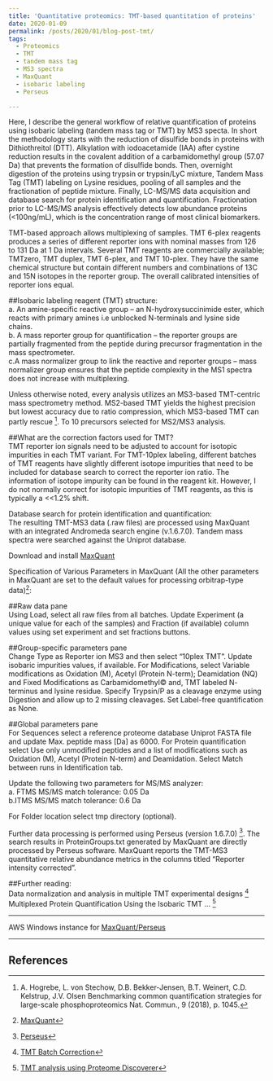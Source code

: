 ```yaml
---
title: 'Quantitative proteomics: TMT-based quantitation of proteins'
date: 2020-01-09
permalink: /posts/2020/01/blog-post-tmt/
tags:
  - Proteomics
  - TMT
  - tandem mass tag 
  - MS3 spectra
  - MaxQuant
  - isobaric labeling 
  - Perseus

---
```

Here, I describe the general workflow of relative quantification of proteins using isobaric labeling (tandem mass tag or TMT) by MS3 specta.
In short the methodology starts with the reduction of disulfide bonds in proteins with Dithiothreitol (DTT). Alkylation with iodoacetamide (IAA) after cystine reduction results in the covalent addition of a carbamidomethyl group (57.07 Da) that prevents the formation of disulfide bonds. Then, overnight digestion of the proteins using trypsin or trypsin/LyC mixture, Tandem Mass Tag (TMT) labeling on Lysine residues, pooling of all samples and the fractionation of peptide mixture. Finally, LC-MS/MS data acquisition and database search for protein identification and quantification. Fractionation prior to LC-MS/MS analysis effectively detects low abundance proteins (<100ng/mL), which is the concentration range of most clinical biomarkers.  

TMT-based approach allows multiplexing of samples. TMT 6-plex reagents produces a series of different reporter ions with nominal masses from 126 to 131 Da at 1 Da intervals. Several TMT reagents are commercially available; TMTzero, TMT duplex, TMT 6-plex, and TMT 10-plex. They have the same chemical structure but contain different numbers and combinations of 13C and 15N isotopes in the reporter group. The overall calibrated intensities of reporter ions equal.  

##Isobaric labeling reagent (TMT) structure:  
a. An amine-specific reactive group – an N-hydroxysuccinimide ester, which reacts with primary amines i.e unblocked N-terminals and lysine side chains.  
b. A mass reporter group for quantification – the reporter groups are partially fragmented from the peptide during precursor fragmentation in the mass spectrometer.  
c.A mass normalizer group to link the reactive and reporter groups – mass normalizer group ensures that the peptide complexity in the MS1 spectra does not increase with multiplexing.  

Unless otherwise noted, every analysis utilizes an MS3-based TMT-centric mass spectrometry method. MS2-based TMT yields the highest precision but lowest accuracy due to ratio compression, which MS3-based TMT can partly rescue [^1]. To 10 precursors selected for MS2/MS3 analysis.  

##What are the correction factors used for TMT?  
TMT reporter ion signals need to be adjusted to account for isotopic impurities in each TMT variant.  For TMT-10plex labeling, different batches of TMT reagents have slightly different isotope impurities that need to be included for database search to correct the reporter ion ratio. The information of isotope impurity can be found in the reagent kit. However, I do not normally correct for isotopic impurities of TMT reagents, as this is typically a <<1.2% shift.  

Database search for protein identification and quantification:  
The resulting TMT-MS3 data (.raw files) are processed using MaxQuant with an integrated Andromeda search engine (v.1.6.7.0). Tandem mass spectra were searched against the Uniprot database.  

Download and install  [MaxQuant](https://bitbucket.org/adinasarapu/aws_maxquant_persues/src/master/)  

Specification of Various Parameters in MaxQuant (All the other parameters in MaxQuant are set to the default values for processing orbitrap-type data)[^2]:  

##Raw data pane  
Using Load, select all raw files from all batches. Update Experiment (a unique value for each of the samples) and Fraction (if available) column values using set experiment and set fractions buttons.  

##Group-specific parameters pane  
Change Type as Reporter ion MS3 and then select “10plex TMT”. Update isobaric impurities values, if available. For Modifications, select Variable modifications as Oxidation (M), Acetyl (Protein N-term); Deamidation (NQ) and Fixed Modifications as Carbamidomethyl© and, TMT labeled N- terminus and lysine residue. Specify Trypsin/P as a cleavage enzyme using Digestion and allow up to 2 missing cleavages. Set Label-free quantification as None.  

##Global parameters pane  
For Sequences select a reference proteome database Uniprot FASTA file and update Max. peptide mass [Da] as 6000. For Protein quantification select Use only unmodified peptides and a list of modifications such as Oxidation (M), Acetyl (Protein N-term) and Deamidation. Select Match between runs in Identification tab.  

Update the following two parameters for MS/MS analyzer:  
a. FTMS MS/MS match tolerance: 0.05 Da  
b.ITMS MS/MS match tolerance: 0.6 Da  

For Folder location select tmp directory (optional).  

Further data processing is performed using Perseus (version 1.6.7.0) [^3]. The search results in ProteinGroups.txt generated by MaxQuant are directly processed by Perseus software. MaxQuant reports the TMT-MS3 quantitative relative abundance metrics in the columns titled “Reporter intensity corrected”. 

##Further reading:  
Data normalization and analysis in multiple TMT experimental designs [^4]  
Multiplexed Protein Quantification Using the Isobaric TMT ... [^5]

[^1]: A. Hogrebe, L. von Stechow, D.B. Bekker-Jensen, B.T. Weinert, C.D. Kelstrup, J.V. Olsen Benchmarking common quantification strategies for large-scale phosphoproteomics Nat. Commun., 9 (2018), p. 1045.  
[^2]: [MaxQuant](http://www.coxdocs.org/doku.php?id=maxquant:start)  
[^3]: [Perseus](http://www.coxdocs.org/doku.php?id=perseus:start)  
[^4]: [TMT Batch Correction](https://pwilmart.github.io/TMT_analysis_examples/multiple_TMT_MQ.html)  
[^5]: [TMT analysis using Proteome Discoverer](https://assets.thermofisher.com/TFS-Assets/CMD/Reference-Materials/PP-TMT-Multiplexed-Protein-Quantification-HUPO2015-EN.pdf)  

---

AWS Windows instance for [MaxQuant/Perseus](https://bitbucket.org/adinasarapu/aws_maxquant_persues/src)

---

## References
